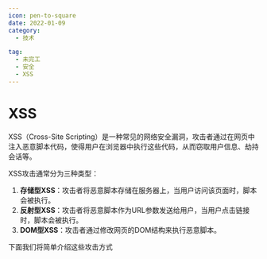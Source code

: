 ```yaml
---
icon: pen-to-square
date: 2022-01-09
category:
  - 技术

tag:
  - 未完工
  - 安全
  - XSS
---
```


# XSS
XSS（Cross-Site Scripting）是一种常见的网络安全漏洞，攻击者通过在网页中注入恶意脚本代码，使得用户在浏览器中执行这些代码，从而窃取用户信息、劫持会话等。

XSS攻击通常分为三种类型：
1. **存储型XSS**：攻击者将恶意脚本存储在服务器上，当用户访问该页面时，脚本会被执行。
2. **反射型XSS**：攻击者将恶意脚本作为URL参数发送给用户，当用户点击链接时，脚本会被执行。
3. **DOM型XSS**：攻击者通过修改网页的DOM结构来执行恶意脚本。

下面我们将简单介绍这些攻击方式

